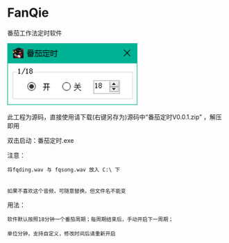 # FanQie
番茄工作法定时软件


<img src="https://github.com/shengmingzhishu/FanQie/blob/master/main.png?raw=true" alt="ubuntu-notification" width="300"/>

此工程为源码，直接使用请下载(右键另存为)源码中“番茄定时V0.0.1.zip” ，解压即用

双击启动：番茄定时.exe

注意：

	将fqding.wav 与 fqsong.wav 放入 C:\ 下
	
	
	如果不喜欢这个音频，可随意替换，但文件名不能变
	
用法：
	
	软件默认按照18分钟一个番茄周期；每周期结束后，手动开启下一周期；
	
	单位分钟，支持自定义，修改时间后请重新开启
